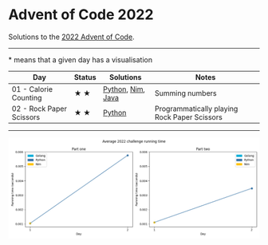 # Advent of Code 2022

Solutions to the [2022 Advent of Code](https://adventofcode.com/2022).

---

\* means that a given day has a visualisation

<!-- ★ ☆ -->

| Day                                 | Status             | Solutions  | Notes  |
| ----------------------------------- | ------------------ | ---------- | ------ |
| 01 - Calorie Counting               | ★ ★                | [Python](01-calorieCounting/py), [Nim](01-calorieCounting/nim), [Java](01-calorieCounting/java/src) | Summing numbers |
| 02 - Rock Paper Scissors            | ★ ★                | [Python](02-rockPaperScissors/py) | Programmatically playing Rock Paper Scissors |

<!-- PARSE END -->

---

![Running times](running-times.png)
